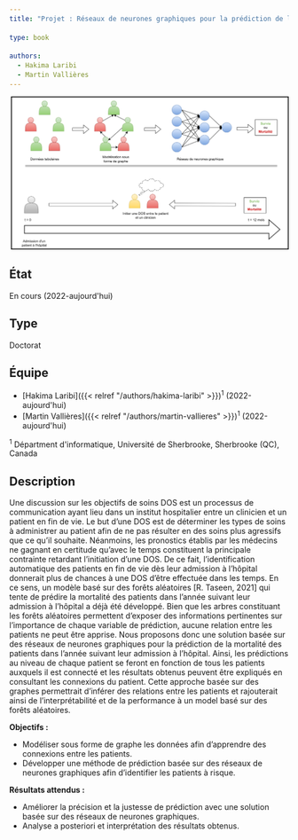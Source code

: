 ```yaml
---
title: "Projet : Réseaux de neurones graphiques pour la prédiction de la mortalité des patients dans l’année suivant leur admission à l’hôpital"

type: book

authors:
  - Hakima Laribi
  - Martin Vallières
---
```


![Présentation du projet](project.png "Présentation du projet")

## État

En cours (2022-aujourd'hui)

## Type

Doctorat

## Équipe

- [Hakima Laribi]({{< relref "/authors/hakima-laribi" >}})<sup>1</sup> (2022-aujourd'hui)
- [Martin Vallières]({{< relref "/authors/martin-vallieres" >}})<sup>1</sup> (2022-aujourd'hui)

<sup>1</sup> Départment d'informatique, Université de Sherbrooke, Sherbrooke (QC), Canada


## Description
Une discussion sur les objectifs de soins DOS est un processus de communication ayant lieu dans un institut hospitalier entre un clinicien et un patient en fin de vie. Le but d’une DOS est de déterminer les types de soins à administrer au patient afin de ne pas résulter en des soins plus agressifs que ce qu’il souhaite. Néanmoins, les pronostics établis par les médecins ne gagnant en certitude qu’avec le temps constituent la principale contrainte retardant l’initiation d’une DOS. De ce fait, l’identification automatique des patients en fin de vie dès leur admission à l’hôpital donnerait plus de chances à une DOS d’être effectuée dans les temps. En ce sens, un modèle basé sur des forêts aléatoires [R. Taseen, 2021] qui tente de prédire la mortalité des patients dans l’année suivant leur admission à l’hôpital a déjà été développé. Bien que les arbres constituant les forêts aléatoires permettent d’exposer des informations pertinentes sur l’importance de chaque variable de prédiction, aucune relation entre les patients ne peut être apprise. Nous proposons donc une solution basée sur des réseaux de neurones graphiques pour la prédiction de la mortalité des patients dans l’année suivant leur admission à l’hôpital. Ainsi, les prédictions au niveau de chaque patient se feront en fonction de tous les patients auxquels il est connecté et les résultats obtenus peuvent être expliqués en consultant les connexions du patient. Cette approche basée sur des graphes permettrait d’inférer des relations entre les patients et rajouterait ainsi de l’interprétabilité et  de la performance à un model basé sur des forêts aléatoires.

**Objectifs :** 

- Modéliser sous forme de graphe les données afin d’apprendre des connexions entre les patients.
- Développer une méthode de prédiction basée sur des réseaux de neurones graphiques afin d’identifier les patients à risque.

**Résultats attendus :**

- Améliorer la précision et la justesse de prédiction avec une solution basée sur des réseaux de neurones graphiques.
- Analyse a posteriori et interprétation des résultats obtenus.
